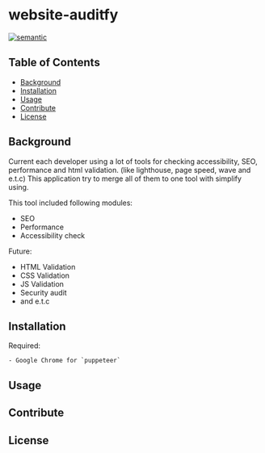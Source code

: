 # website-auditfy
[![semantic](https://img.shields.io/badge/%20%20%F0%9F%93%A6%F0%9F%9A%80-semantic--release-e10079.svg)](https://github.com/semantic-release/semantic-release)
> 

## Table of Contents

- [Background](#background)
- [Installation](#installation)
- [Usage](#usage)
- [Contribute](#contribute)
- [License](#license)

## Background 

Current each developer using a lot of tools for checking accessibility, SEO, performance and html validation. (like lighthouse, page speed, wave and e.t.c)
This application try to merge all of them to one tool with simplify using. 

This tool included following modules: 
- SEO
- Performance
- Accessibility check 

Future: 
- HTML Validation
- CSS Validation
- JS Validation 
- Security audit 
- and e.t.c

## Installation

Required: 
```angular2html
- Google Chrome for `puppeteer`
```

## Usage

## Contribute

## License
